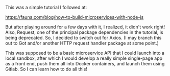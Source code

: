 This was a simple tutorial I followed at:

https://fauna.com/blog/how-to-build-microservices-with-node-js

But after playing around for a few days with it, I realized, it didn't work right! Also, Request, one of the principal package dependencies in the tutorial, is being deprecated. So, I decided to switch out for Axios. (I may branch this out to Got and/or another HTTP request handler package at some point.)

This was supposed to be a basic microservice API that I could launch into a local sandbox, after which I would develop a really simple single-page app as a front end, push them all into Docker containers, and launch them using Gitlab. So I can learn how to do all this!
